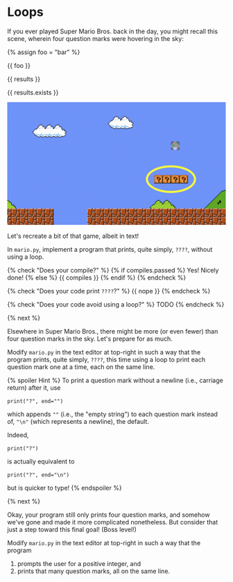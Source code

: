 # Loops

If you ever played Super Mario Bros. back in the day, you might recall this scene, wherein four question marks were hovering in the sky:

{% assign foo = "bar" %}

{{ foo }}

{{ results }}

{{ results.exists }}

![bricks](bricks.png)

Let's recreate a bit of that game, albeit in text!

In `mario.py`, implement a program that prints, quite simply, `????`, without using a loop.


{% check "Does your compile?" %}
{% if compiles.passed %}
  Yes! Nicely done!
{% else %}
  {{ compiles }}
{% endif %}
{% endcheck %}

{% check "Does your code print `????`?" %}
{{ nope }}
{% endcheck %}

{% check "Does your code avoid using a loop?" %}
TODO
{% endcheck %}

{% next %}

Elsewhere in Super Mario Bros., there might be more (or even fewer) than four question marks in the sky. Let's prepare for as much.

Modify `mario.py` in the text editor at top-right in such a way that the program prints, quite simply, `????`, this time using a loop to print each question mark one at a time, each on the same line.

{% spoiler Hint %}
To print a question mark without a newline (i.e., carriage return) after it, use

```
print("?", end="")
```

which appends `""` (i.e., the "empty string") to each question mark instead of, `"\n"` (which represents a newline), the default.

Indeed,

```
print("?")
```

is actually equivalent to

```
print("?", end="\n")
```

but is quicker to type!
{% endspoiler %}

{% next %}

Okay, your program still only prints four question marks, and somehow we've gone and made it more complicated nonetheless. But consider that just a step toward this final goal! (Boss level!)

Modify `mario.py` in the text editor at top-right in such a way that the program

1. prompts the user for a positive integer, and
2. prints that many question marks, all on the same line.